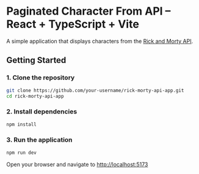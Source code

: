 # Paginated Character From API – React + TypeScript + Vite

A simple application that displays characters from the [Rick and Morty API](https://rickandmortyapi.com/).

## Getting Started

### 1. Clone the repository

```bash
git clone https://github.com/your-username/rick-morty-api-app.git
cd rick-morty-api-app
```

### 2. Install dependencies

```bash
npm install
```

### 3. Run the application

```bash
npm run dev
```

Open your browser and navigate to [http://localhost:5173](http://localhost:5173)

